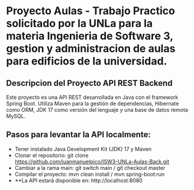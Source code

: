 # Proyecto Aulas - Trabajo Practico solicitado por la UNLa para la materia Ingenieria de Software 3, gestion y administracion de aulas para edificios de la universidad.

## Descripcion del Proyecto API REST Backend
Este proyecto es una API REST desarrollada en Java con el framework Spring Boot. Utiliza Maven para la gestión de dependencias, Hibernate como ORM, JDK 17 como versión del lenguaje y una base de datos remota MySQL.

## Pasos para levantar la API localmente:
- Tener instalado Java Development Kit (JDK) 17 y Maven
- Clonar el repositorio: git clone https://github.com/juanmanuelpico/ISW3-UNLa-Aulas-Back.git
- Cambiar a la rama main: git switch main / git checkout master
- Compilar el proyecto: mvn clean install / mvn spring-boot:run
- **La API estará disponible en: http://localhost:8080
